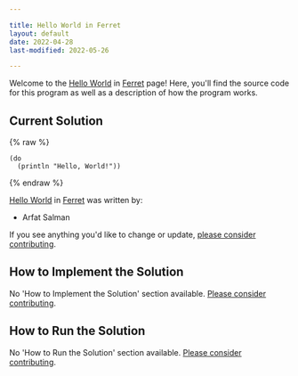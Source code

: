 ```yaml
---

title: Hello World in Ferret
layout: default
date: 2022-04-28
last-modified: 2022-05-26

---
```


Welcome to the [Hello World](https://sampleprograms.io/projects/hello-world) in [Ferret](https://sampleprograms.io/languages/ferret) page! Here, you'll find the source code for this program as well as a description of how the program works.

## Current Solution

{% raw %}

```ferret
(do
  (println "Hello, World!"))
```

{% endraw %}

[Hello World](https://sampleprograms.io/projects/hello-world) in [Ferret](https://sampleprograms.io/languages/ferret) was written by:

- Arfat Salman

If you see anything you'd like to change or update, [please consider contributing](https://github.com/TheRenegadeCoder/sample-programs).

## How to Implement the Solution

No 'How to Implement the Solution' section available. [Please consider contributing](https://github.com/TheRenegadeCoder/sample-programs-website).

## How to Run the Solution

No 'How to Run the Solution' section available. [Please consider contributing](https://github.com/TheRenegadeCoder/sample-programs-website).